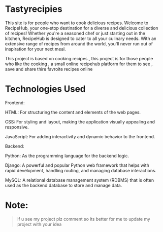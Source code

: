 # Tastyrecipies
This site is for people who want to cook delicious recipes.
Welcome to RecipeHub, your one-stop destination for a diverse and delicious collection of recipes! Whether you're a seasoned chef or just starting out in the kitchen, RecipeHub is designed to cater to all your culinary needs. With an extensive range of recipes from around the world, you'll never run out of inspiration for your next meal.

This project is based on cooking recipes ,
this project is for those people who like the cooking , 
a small online recipehub platform for them to see , save and share thire favroite recipes online

# Technologies Used
Frontend:

HTML: For structuring the content and elements of the web pages.

CSS: For styling and layout, making the application visually appealing and responsive.

JavaScript: For adding interactivity and dynamic behavior to the frontend.

Backend:

Python: As the programming language for the backend logic.

Django: A powerful and popular Python web framework that helps with rapid development, handling routing, and managing database interactions.

MySQL: A relational database management system (RDBMS) that is often used as the backend database to store and manage data.

# Note:

> if u see my project plz comment so its better for me to update my project with your idea




